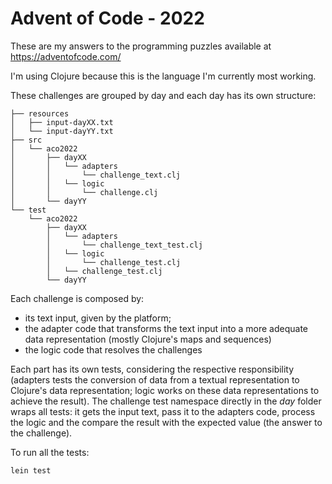 # Advent of Code - 2022

These are my answers to the programming puzzles available at https://adventofcode.com/

I'm using Clojure because this is the language I'm currently most working.

These challenges are grouped by day and each day has its own structure:

```
├── resources
│   ├── input-dayXX.txt
│   └── input-dayYY.txt
├── src
│   └── aco2022
│       ├── dayXX
│       │   └── adapters
│       │       └── challenge_text.clj
│       │   └── logic
│       │       └── challenge.clj
│       └── dayYY
└── test
    └── aco2022
        ├── dayXX
        │   └── adapters
        │       └── challenge_text_test.clj
        │   └── logic
        │       └── challenge_test.clj
        │   └── challenge_test.clj
        └── dayYY
```

Each challenge is composed by:
- its text input, given by the platform;
- the adapter code that transforms the text input into a more adequate data representation (mostly Clojure's maps and sequences)
- the logic code that resolves the challenges

Each part has its own tests, considering the respective responsibility (adapters tests the conversion of data from a textual representation to Clojure's data representation; logic works on these data representations to achieve the result). The challenge test namespace directly in the *day* folder wraps all tests: it gets the input text, pass it to the adapters code, process the logic and the compare the result with the expected value (the answer to the challenge).

To run all the tests:
```bash
lein test
```